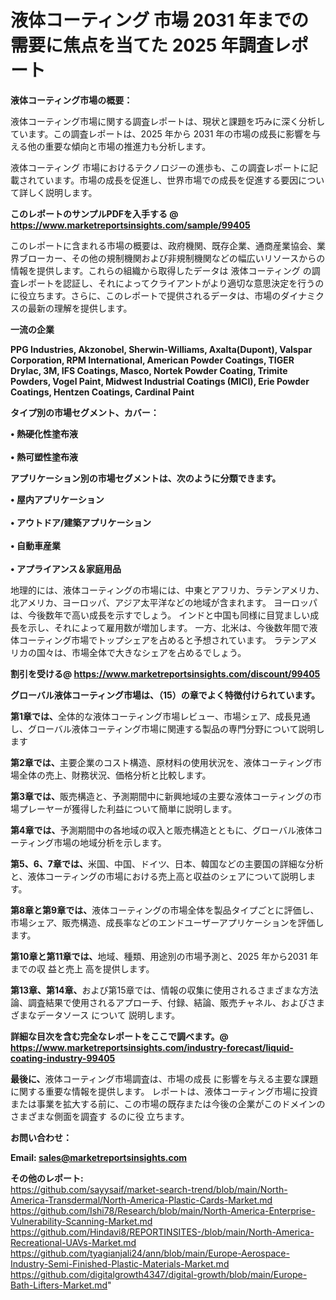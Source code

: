 # 液体コーティング 市場 2031 年までの需要に焦点を当てた 2025 年調査レポート

<strong><b>液体コーティング市場の概要：</b></strong>

液体コーティング市場に関する調査レポートは、現状と課題を巧みに深く分析しています。この調査レポートは、2025 年から 2031 年の市場の成長に影響を与える他の重要な傾向と市場の推進力も分析します。

液体コーティング 市場におけるテクノロジーの進歩も、この調査レポートに記載されています。市場の成長を促進し、世界市場での成長を促進する要因について詳しく説明します。

<strong>このレポートのサンプルPDFを入手する @ <a href=https://www.marketreportsinsights.com/sample/99405>https://www.marketreportsinsights.com/sample/99405</a></strong>

このレポートに含まれる市場の概要は、政府機関、既存企業、通商産業協会、業界ブローカー、その他の規制機関および非規制機関などの幅広いリソースからの情報を提供します。これらの組織から取得したデータは 液体コーティング の調査レポートを認証し、それによってクライアントがより適切な意思決定を行うのに役立ちます。さらに、このレポートで提供されるデータは、市場のダイナミクスの最新の理解を提供します。

<strong>一流の企業</strong>

<strong><b>PPG Industries, Akzonobel, Sherwin-Williams, Axalta(Dupont), Valspar Corporation, RPM International, American Powder Coatings, TIGER Drylac, 3M, IFS Coatings, Masco, Nortek Powder Coating, Trimite Powders, Vogel Paint, Midwest Industrial Coatings (MICI), Erie Powder Coatings, Hentzen Coatings, Cardinal Paint</b></strong>

<strong><b>タイプ別の市場セグメント、カバー：</b></strong>

<strong>• 熱硬化性塗布液<br><br>• 熱可塑性塗布液</strong>

<strong><b>アプリケーション別の市場セグメントは、次のように分類できます。</b></strong>

<strong>• 屋内アプリケーション<br><br>• アウトドア/建築アプリケーション<br><br>• 自動車産業<br><br>• アプライアンス＆家庭用品</strong>

 地理的には、液体コーティングの市場には、中東とアフリカ、ラテンアメリカ、北アメリカ、ヨーロッパ、アジア太平洋などの地域が含まれます。 ヨーロッパは、今後数年で高い成長を示すでしょう。 インドと中国も同様に目覚ましい成長を示し、それによって雇用数が増加します。 一方、北米は、今後数年間で液体コーティング市場でトップシェアを占めると予想されています。 ラテンアメリカの国々は、市場全体で大きなシェアを占めるでしょう。

<strong>割引を受ける@ <a href=https://www.marketreportsinsights.com/discount/99405>https://www.marketreportsinsights.com/discount/99405</a></strong>

<strong><b>グローバル液体コーティング市場は、（15）の章でよく特徴付けられています。</b></strong>

<strong><b>第</b></strong><strong><b>1章では、</b></strong>全体的な液体コーティング市場レビュー、市場シェア、成長見通し、グローバル液体コーティング市場に関連する製品の専門分野について説明します

<strong><b>第2章では、</b></strong>主要企業のコスト構造、原材料の使用状況を、液体コーティング市場全体の売上、財務状況、価格分析と比較します。

<strong><b>第3章では、</b></strong>販売構造と、予測期間中に新興地域の主要な液体コーティングの市場プレーヤーが獲得した利益について簡単に説明します。

<strong><b>第4章では、</b></strong>予測期間中の各地域の収入と販売構造とともに、グローバル液体コーティング市場の地域分析を示します。

<strong><b>第5、6、7章では、</b></strong>米国、中国、ドイツ、日本、韓国などの主要国の詳細な分析と、液体コーティングの市場における売上高と収益のシェアについて説明します。

<strong><b>第8章と第9章では、</b></strong>液体コーティングの市場全体を製品タイプごとに評価し、市場シェア、販売構造、成長率などのエンドユーザーアプリケーションを評価します。

<strong><b>第10章と第11章では、</b></strong>地域、種類、用途別の市場予測と、2025 年から2031 年までの収 益と売上 高を提供します。

<strong><b>第13章、第14章、</b></strong>および第15章では、情報の収集に使用されるさまざまな方法論、調査結果で使用されるアプローチ、付録、結論、販売チャネル、およびさまざまなデータソース について 説明します。

<strong>詳細な目次を含む完全なレポートをここで調べます。@ <a href=https://www.marketreportsinsights.com/industry-forecast/liquid-coating-industry-99405>https://www.marketreportsinsights.com/industry-forecast/liquid-coating-industry-99405</a></strong>

<strong><b>最後に、</b></strong>液体コーティング市場調査は、市場の成長 に影響を</a>与える主要な課題に関する重要な情報を提供します。 レポートは、液体コーティング市場に投資または事業を拡大する前に、この市場の既存または今後の企業がこのドメインのさまざまな側面を調査す るのに役 立ちます。

<strong><b>お問い合わせ：</b></strong>

<strong>Email: </strong><a href=mailto:sales@marketreportsinsights.com><strong>sales@marketreportsinsights.com</strong></a>

<strong>その他のレポート:</strong>
<br>
<a href=https://github.com/sayysaif/market-search-trend/blob/main/North-America-Transdermal/North-America-Plastic-Cards-Market.md>https://github.com/sayysaif/market-search-trend/blob/main/North-America-Transdermal/North-America-Plastic-Cards-Market.md</a>
<br>
<a href=https://github.com/Ishi78/Research/blob/main/North-America-Enterprise-Vulnerability-Scanning-Market.md>https://github.com/Ishi78/Research/blob/main/North-America-Enterprise-Vulnerability-Scanning-Market.md</a>
<br>
<a href=https://github.com/Hindavi8/REPORTINSITES-/blob/main/North-America-Recreational-UAVs-Market.md>https://github.com/Hindavi8/REPORTINSITES-/blob/main/North-America-Recreational-UAVs-Market.md</a>
<br>
<a href=https://github.com/tyagianjali24/ann/blob/main/Europe-Aerospace-Industry-Semi-Finished-Plastic-Materials-Market.md>https://github.com/tyagianjali24/ann/blob/main/Europe-Aerospace-Industry-Semi-Finished-Plastic-Materials-Market.md</a>
<br>
<a href=https://github.com/digitalgrowth4347/digital-growth/blob/main/Europe-Bath-Lifters-Market.md>https://github.com/digitalgrowth4347/digital-growth/blob/main/Europe-Bath-Lifters-Market.md</a>"
